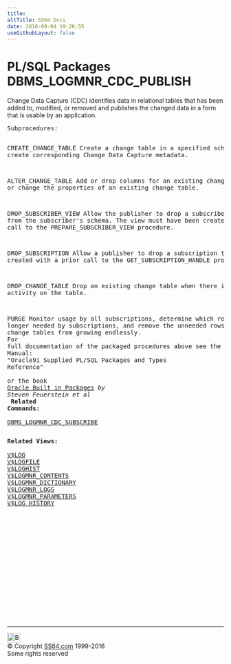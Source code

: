 ```yaml
---
title:
altTitle: SS64 Docs
date: 2016-09-04 19:26:55
useGithubLayout: false
---
```

<!-- #BeginLibraryItem "/Library/head_orapack.lbi" --><!-- #EndLibraryItem --><h1>PL/SQL Packages DBMS_LOGMNR_CDC_PUBLISH</h1> 
<p>Change Data Capture (CDC) identifies data in relational tables 
  that has been added to, modified, or removed and publishes the changed data 
  in a form that is usable by an application.</p>
<pre>Subprocedures:

CREATE_CHANGE_TABLE  Create a change table in a specified schema and
                     create corresponding Change Data Capture metadata. 

ALTER_CHANGE_TABLE   Add or drop columns for an existing change table,
                     or change the properties of an existing change table. 

DROP_SUBSCRIBER_VIEW Allow the publisher to drop a subscriber view from the
                     subscriber's schema. The view must have been created by
                     a prior call to the PREPARE_SUBSCRIBER_VIEW procedure. 

DROP_SUBSCRIPTION    Allow a publisher to drop a subscription that was created
                     with a prior call to the GET_SUBSCRIPTION_HANDLE procedure. 

DROP_CHANGE_TABLE    Drop an existing change table when there is no more activity
                     on the table. 

PURGE                Monitor usage by all subscriptions, determine which rows are
                     no longer needed by subscriptions, and remove the unneeded
                     rows to prevent change tables from growing endlessly. 
<span class="body"><b><br></b>For full documentation of the packaged procedures above see the Oracle Manual:<br>"Oracle9i Supplied PL/SQL Packages and Types Reference"<b><br><br></b>or the book <a href="../links/orasqllinks.html">Oracle Built in Packages</a> <i>by Steven Feuerstein et al</i><b></b><b><br>
Related Commands:<br></b><br><a href="DBMS_LOGMNR_CDC_SUBSCRIBE.html">DBMS_LOGMNR_CDC_SUBSCRIBE</a></span></pre>
<pre><span class="body"><b>Related Views:<br><br></b></span><a href="../orav/V$LOG.html">V$LOG</a> 
<a href="../orav/V$LOGFILE.html">V$LOGFILE</a> 
<a href="../orav/V$LOGHIST.html">V$LOGHIST</a> 
<a href="../orav/V$LOGMNR_CONTENTS.html">V$LOGMNR_CONTENTS</a> 
<a href="../orav/V$LOGMNR_DICTIONARY.html">V$LOGMNR_DICTIONARY</a> 
<a href="../orav/V$LOGMNR_LOGS.html">V$LOGMNR_LOGS</a> 
<a href="../orav/V$LOGMNR_PARAMETERS.html">V$LOGMNR_PARAMETERS</a> 
<a href="../orav/V$LOG_HISTORY.html">V$LOG_HISTORY</a> </pre><!-- #BeginLibraryItem "/Library/foot_ora.lbi" --><p>
<!-- oracle-footer -->
<ins class="adsbygoogle" style="display:inline-block;width:300px;height:250px" data-ad-client="ca-pub-6140977852749469" data-ad-slot="4275490898"></ins>
<script>
(adsbygoogle = window.adsbygoogle || []).push({});
</script></p>
<hr>
<div id="bl" class="footer"><a href="DBMS_LOGMNR_CDC_PUBLISH.html#"><img src="../images/top.png" width="30" height="22" alt="Back to the Top"></a></div>
<div id="br" class="footer, tagline">© Copyright <a href="../index.html">SS64.com</a> 1999-2016<br>
Some rights reserved</div><!-- #EndLibraryItem -->

